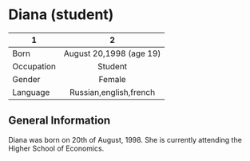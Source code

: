 # Diana (student)
1|2
---|:---:
Born|August 20,1998 (age 19)
Occupation|Student
Gender|Female
Language|Russian,english,french
## General Information
Diana was born on 20th of August, 1998. She is currently attending the Higher School of Economics. 
